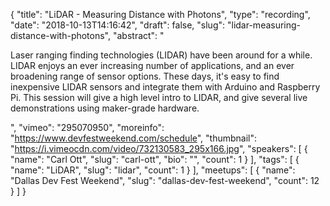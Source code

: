 {
  "title": "LiDAR - Measuring Distance with Photons",
  "type": "recording",
  "date": "2018-10-13T14:16:42",
  "draft": false,
  "slug": "lidar-measuring-distance-with-photons",
  "abstract": "<p>Laser ranging finding technologies (LIDAR) have been around for a while. LIDAR enjoys an ever increasing number of applications, and an ever broadening range of sensor options. These days, it's easy to find inexpensive LIDAR sensors and integrate them with Arduino and Raspberry Pi. This session will give a high level intro to LIDAR, and give several live demonstrations using maker-grade hardware.</p>",
  "vimeo": "295070950",
  "moreinfo": "https://www.devfestweekend.com/schedule",
  "thumbnail": "https://i.vimeocdn.com/video/732130583_295x166.jpg",
  "speakers": [
    {
      "name": "Carl Ott",
      "slug": "carl-ott",
      "bio": "",
      "count": 1
    }
  ],
  "tags": [
    {
      "name": "LiDAR",
      "slug": "lidar",
      "count": 1
    }
  ],
  "meetups": [
    {
      "name": "Dallas Dev Fest Weekend",
      "slug": "dallas-dev-fest-weekend",
      "count": 12
    }
  ]
}